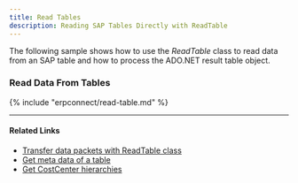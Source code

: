 ```yaml
---
title: Read Tables
description: Reading SAP Tables Directly with ReadTable
---
```


The following sample shows how to use the *ReadTable* class to read data from an SAP table and how to process the ADO.NET result table object. 

### Read Data From Tables

{% include "erpconnect/read-table.md" %}


****
#### Related Links
- [Transfer data packets with ReadTable class](../../samples/transfer-data-packets-with-readtable-class.md)
- [Get meta data of a table](../../samples/get-meta-data-of-a-table.md)
- [Get CostCenter hierarchies](../../samples/get-costcenter-hierarchies.md)
